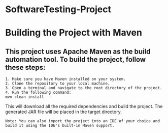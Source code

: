 # SoftwareTesting-Project
# Building the Project with Maven

## This project uses Apache Maven as the build automation tool. To build the project, follow these steps:

    1. Make sure you have Maven installed on your system.
    2. Clone the repository to your local machine.
    3. Open a terminal and navigate to the root directory of the project.
    4. Run the following command:
    mvn clean install

This will download all the required dependencies and build the project. The generated JAR file will be placed in the target directory.

    Note: You can also import the project into an IDE of your choice and build it using the IDE's built-in Maven support.

